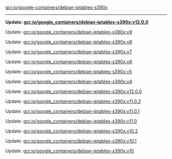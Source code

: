 [gcr.io/google-containers/debian-iptables-s390x](https://hub.docker.com/r/cruse/debian-iptables-s390x/tags/) 

----
**Update: [gcr.io/google_containers/debian-iptables-s390x:v12.0.0](https://hub.docker.com/r/cruse/debian-iptables-s390x/tags/)**

Update: [gcr.io/google_containers/debian-iptables-s390x:v9](https://hub.docker.com/r/cruse/debian-iptables-s390x/tags/)

Update: [gcr.io/google_containers/debian-iptables-s390x:v8](https://hub.docker.com/r/cruse/debian-iptables-s390x/tags/)

Update: [gcr.io/google_containers/debian-iptables-s390x:v7](https://hub.docker.com/r/cruse/debian-iptables-s390x/tags/)

Update: [gcr.io/google_containers/debian-iptables-s390x:v6](https://hub.docker.com/r/cruse/debian-iptables-s390x/tags/)

Update: [gcr.io/google_containers/debian-iptables-s390x:v5](https://hub.docker.com/r/cruse/debian-iptables-s390x/tags/)

Update: [gcr.io/google_containers/debian-iptables-s390x:v4](https://hub.docker.com/r/cruse/debian-iptables-s390x/tags/)

Update: [gcr.io/google_containers/debian-iptables-s390x:v12.0.0](https://hub.docker.com/r/cruse/debian-iptables-s390x/tags/)

Update: [gcr.io/google_containers/debian-iptables-s390x:v11.0.2](https://hub.docker.com/r/cruse/debian-iptables-s390x/tags/)

Update: [gcr.io/google_containers/debian-iptables-s390x:v11.0.1](https://hub.docker.com/r/cruse/debian-iptables-s390x/tags/)

Update: [gcr.io/google_containers/debian-iptables-s390x:v11.0](https://hub.docker.com/r/cruse/debian-iptables-s390x/tags/)

Update: [gcr.io/google_containers/debian-iptables-s390x:v10.2](https://hub.docker.com/r/cruse/debian-iptables-s390x/tags/)

Update: [gcr.io/google_containers/debian-iptables-s390x:v10.1](https://hub.docker.com/r/cruse/debian-iptables-s390x/tags/)

Update: [gcr.io/google_containers/debian-iptables-s390x:v10](https://hub.docker.com/r/cruse/debian-iptables-s390x/tags/)

